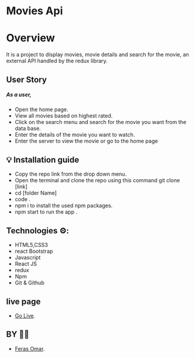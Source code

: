 # Movies Api

# Overview 

It is a project to display movies, movie details and search for the movie, an external API handled by the redux library.

## User Story

##### As a user,

- Open the home page.
- View all movies based on highest rated.
- Click on the search menu and search for the movie you want from the data base.
- Enter the details of the movie you want to watch.
- Enter the server to view the movie or go to the home page

## 💡 Installation guide

- Copy the repo link from the drop down menu.
- Open the terminal and clone the repo using this command git clone [link]
- cd [folder Name]
- code .
- npm i to install the used npm packages.
- npm start to run the app .

## Technologies ⚙:

- HTML5,CSS3
- react Bootstrap
- Javascript
- React JS
- redux
- Npm
- Git & Github

## live page

- [Go Live](https://ferasomar2.github.io/ReactJS-Api-Movies/). 

## BY 👩‍💻

- [Feras Omar](https://github.com/ferasomar2).